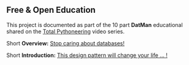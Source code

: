 ## Free & Open Education

This project is documented as part of the 10 part **DatMan** educational shared on the [Total Pythoneering](https://www.youtube.com/@TotalPythoneering) video series.

Short **Overview:** [Stop caring about databases!](https://youtube.com/shorts/Jzt_jFKQ-qQ)

Short **Introduction:** [This design pattern will change your life ... !](https://youtube.com/shorts/urRnkGywVEE)
